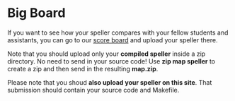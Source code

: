 # Big Board

If you want to see how your speller compares with your fellow students and assistants, you can go to our <a href="http://www.ragey.net/board/">score board</a> and upload your speller there.

Note that you should upload only your **compiled speller** inside a zip directory. No need to send in your source code! Use **zip map speller** to create a zip and then send in the resulting **map.zip**.

Please note that you shoud **also upload your speller on this site**. That submission should contain your source code and Makefile.
